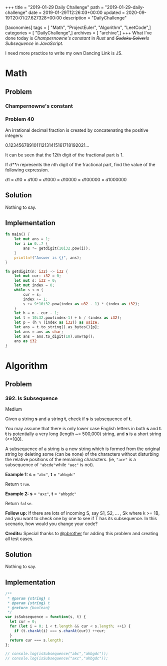 +++
title = "2019-01-29 Daily Challenge"
path = "2019-01-29-daily-challenge"
date = 2019-01-29T12:26:03+00:00
updated = 2020-09-19T20:01:27.627328+00:00
description = "DailyChallenge"

[taxonomies]
tags = [ "Math", "ProjectEuler", "Algorithm", "LeetCode",]
categories = [ "DailyChallenge",]
archives = [ "archive",]
+++
What I've done today is *Champernowne's constant* in *Rust* and *~~Sudoku Solver~~Is Subsequence* in *JavaScript*.

I need more practice to write my own Dancing Link is JS.

<!-- more -->

# Math

## Problem

### Champernowne's constant

### Problem 40

An irrational decimal fraction is created by concatenating the positive integers:

0.123456789101112131415161718192021...

It can be seen that the 12th digit of the fractional part is 1.

If *d**n* represents the *n*th digit of the fractional part, find the value of the following expression.

*d*1 × *d*10 × *d*100 × *d*1000 × *d*10000 × *d*100000 × *d*1000000

## Solution

Nothing to say.

## Implementation

```rust
fn main() {
    let mut ans = 1;
    for i in 0..7 {
        ans *= getdigit(10i32.pow(i));
    }
    println!("Answer is {}", ans);
}

fn getdigit(n: i32) -> i32 {
    let mut cur: i32 = 0;
    let mut s: i32 = 0;
    let mut index = 0;
    while s < n {
        cur = s;
        index += 1;
        s += 9*10i32.pow(index as u32 - 1) * (index as i32);
    }
    let h = n - cur - 1;
    let t = 10i32.pow(index-1) + h / (index as i32);
    let p = (h % (index as i32)) as usize;
    let ans = t.to_string().as_bytes()[p];
    let ans = ans as char;
    let ans = ans.to_digit(10).unwrap();
    ans as i32
}
```

# Algorithm

## Problem

### 392. Is Subsequence

Medium

Given a string **s** and a string **t**, check if **s** is subsequence of **t**.

You may assume that there is only lower case English letters in both **s** and **t**. **t** is potentially a very long (length ~= 500,000) string, and **s** is a short string (<=100).

A subsequence of a string is a new string which is formed from the original string by deleting some (can be none) of the characters without disturbing the relative positions of the remaining characters. (ie, `"ace"` is a subsequence of `"abcde"`while `"aec"` is not).

**Example 1:**
**s** = `"abc"`, **t** = `"ahbgdc"`

Return `true`.

**Example 2:**
**s** = `"axc"`, **t** = `"ahbgdc"`

Return `false`.

**Follow up:**
If there are lots of incoming S, say S1, S2, ... , Sk where k >= 1B, and you want to check one by one to see if T has its subsequence. In this scenario, how would you change your code?

**Credits:**
Special thanks to [@pbrother](https://leetcode.com/pbrother/) for adding this problem and creating all test cases.

## Solution

Nothing to say.

## Implementation

```js
/**
 * @param {string} s
 * @param {string} t
 * @return {boolean}
 */
var isSubsequence = function(s, t) {
  let cur = 0;
  for (let i = 0; i < t.length && cur < s.length; ++i) {
    if (t.charAt(i) === s.charAt(cur)) ++cur;
  }
  return cur === s.length;
};

// console.log(isSubsequence("abc","ahbgdc"));
// console.log(isSubsequence("axc","ahbgdc"));
```